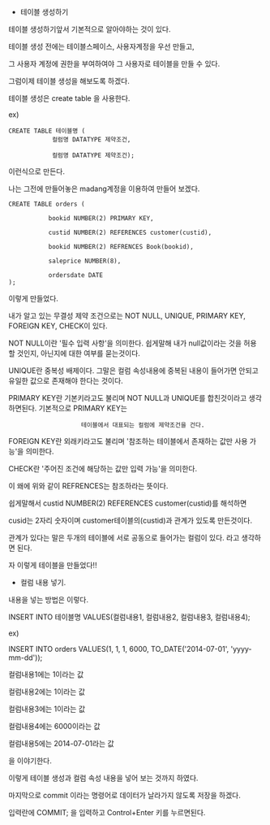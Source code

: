 ﻿* 테이블 생성하기


테이블 생성하기앞서 기본적으로 알아야하는 것이 있다.

테이블 생성 전에는 테이블스페이스, 사용자계정을 우선 만들고,

그 사용자 계정에 권한을 부여하여야 그 사용자로 테이블을 만들 수 있다.

그럼이제 테이블 생성을 해보도록 하겠다.

테이블 생성은 create table 을 사용한다.

ex)
```
CREATE TABLE 테이블명 (
            컬럼명 DATATYPE 제약조건,

            컬럼명 DATATYPE 제약조건);
```
이런식으로 만든다.

나는 그전에 만들어놓은 madang계정을 이용하여 만들어 보겠다.
```
CREATE TABLE orders (

           bookid NUMBER(2) PRIMARY KEY,

           custid NUMBER(2) REFERENCES customer(custid),

           bookid NUMBER(2) REFRENCES Book(bookid),

           saleprice NUMBER(8),

           ordersdate DATE
);
```
이렇게 만들었다.

내가 알고 있는 무결성 제약 조건으로는 NOT NULL, UNIQUE, PRIMARY KEY, FOREIGN KEY, CHECK이 있다.

NOT NULL이란 '필수 입력 사항'을 의미한다. 쉽게말해 내가 null값이라는 것을 허용 할 것인지, 아닌지에 대한 여부를 묻는것이다.

UNIQUE란 중복성 배제이다. 그말은 컬럼 속성내용에 중복된 내용이 들어가면 안되고 유일한 값으로 존재해야 한다는 것이다.

PRIMARY KEY란 기본키라고도 불리며 NOT NULL과 UNIQUE를 합친것이라고 생각하면된다. 기본적으로 PRIMARY KEY는

                        테이블에서 대표되는 컬럼에 제약조건을 건다.

FOREIGN KEY란 외래키라고도 불리며 '참조하는 테이블에서 존재하는 값만 사용 가능'을 의미한다.

CHECK란 '주어진 조건에 해당하는 값만 입력 가능'을 의미한다.

이 왜에 위와 같이 REFRENCES는 참조하라는 뜻이다.

쉽게말해서 custid NUMBER(2) REFERENCES customer(custid)를 해석하면

cusid는 2자리 숫자이며 customer테이블의(custid)과 관계가 있도록 만든것이다.

관계가 있다는 말은 두개의 테이블에 서로 공동으로 들어가는 컬럼이 있다. 라고 생각하면 된다. 

자 이렇게 테이블을 만들었다!!


* 컬럼 내용 넣기.

내용을 넣는 방법은 이렇다.

INSERT INTO 테이블명 VALUES(컬럼내용1, 컬럼내용2, 컬럼내용3, 컬럼내용4);

ex)

INSERT INTO orders VALUES(1, 1, 1, 6000, TO_DATE('2014-07-01', 'yyyy-mm-dd'));

컬럼내용1에는 1이라는 값

컬럼내용2에는 1이라는 값

컬럼내용3에는 1이라는 값

컬럼내용4에는 6000이라는 값

컬럼내용5에는 2014-07-01라는 값

을 이야기한다.

이렇게 테이블 생성과 컬럼 속성 내용을 넣어 보는 것까지 하였다.

마지막으로 commit 이라는 명령어로 데이터가 날라가지 않도록 저장을 하겠다.

입력란에 COMMIT; 을 입력하고 Control+Enter 키를 누르면된다.





